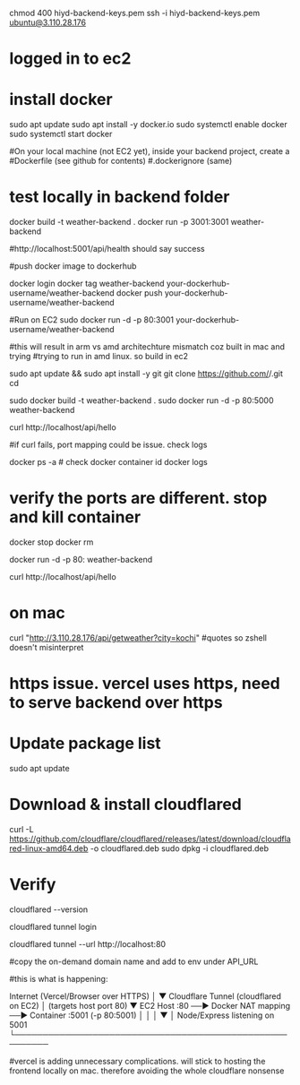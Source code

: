 chmod 400 hiyd-backend-keys.pem
ssh -i hiyd-backend-keys.pem ubuntu@3.110.28.176


# logged in to ec2
# install docker

sudo apt update
sudo apt install -y docker.io
sudo systemctl enable docker
sudo systemctl start docker

#On your local machine (not EC2 yet), inside your backend project, create a #Dockerfile (see github for contents)
#.dockerignore (same)

# test locally in backend folder
docker build -t weather-backend .
docker run -p 3001:3001 weather-backend

#http://localhost:5001/api/health should say success

#push docker image to dockerhub

docker login
docker tag weather-backend your-dockerhub-username/weather-backend
docker push your-dockerhub-username/weather-backend

#Run on EC2
sudo docker run -d -p 80:3001 your-dockerhub-username/weather-backend


#this will result in arm vs amd architechture mismatch coz built in mac and trying
#trying to run in amd linux. so build in ec2

sudo apt update && sudo apt install -y git
git clone https://github.com/<your-username>/<your-backend-repo>.git
cd <your-backend-repo>

sudo docker build -t weather-backend .
sudo docker run -d -p 80:5000 weather-backend

curl http://localhost/api/hello

#if curl fails, port mapping could be issue. check logs

docker ps -a 			# check docker container id
docker logs <id>

# verify the ports are different. stop and kill container

docker stop <id>
docker rm <id>


docker run -d -p 80:<correct port> weather-backend

curl http://localhost/api/hello

# on mac
curl "http://3.110.28.176/api/getweather?city=kochi" #quotes so zshell doesn't misinterpret 


# https issue. vercel uses https, need to serve backend over https

# Update package list
sudo apt update

# Download & install cloudflared
curl -L https://github.com/cloudflare/cloudflared/releases/latest/download/cloudflared-linux-amd64.deb -o cloudflared.deb
sudo dpkg -i cloudflared.deb

# Verify
cloudflared --version

cloudflared tunnel login

cloudflared tunnel --url http://localhost:80

#copy the on-demand domain name and add to env under API_URL

#this is what is happening:

Internet (Vercel/Browser over HTTPS)
        │
        ▼
Cloudflare Tunnel (cloudflared on EC2)
        │  (targets host port 80)
        ▼
EC2 Host :80  ──► Docker NAT mapping ──► Container :5001
                        (-p 80:5001)
        │                                   │
        │                                   ▼
        │                         Node/Express listening on 5001
        └────────────────────────────────────────────────────────

#vercel is adding unnecessary complications. will stick to hosting the frontend locally on mac. therefore avoiding the whole cloudflare nonsense
